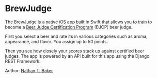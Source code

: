 # BrewJudge #

The BrewJudge is a native iOS app built in Swift that allows you to train to become a [Beer Judge Certification Program](http://www.bjcp.org/) (BJCP) beer judge.

First you select a beer and rate its in various categories such as aroma, appearance, and flavor. You assign up to 50 points.

Then you see how closely your scores stack up against certified beer judges. The app is powered by an API built for this app using the Django REST Framework.

Author: [Nathan T. Baker](http://nathantbaker.com/)
